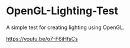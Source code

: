 # OpenGL-Lighting-Test
A simple test for creating lighting using OpenGL.

https://youtu.be/o7-F6iHfsCs
